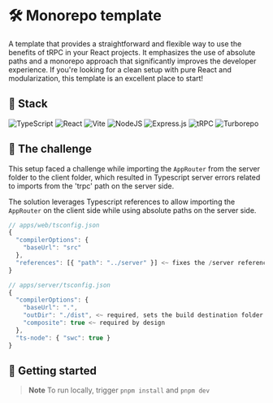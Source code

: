 # 🛠️ Monorepo template

A template that provides a straightforward and flexible way to use the benefits of tRPC in your React projects. It emphasizes the use of absolute paths and a monorepo approach that significantly improves the developer experience. If you're looking for a clean setup with pure React and modularization, this template is an excellent place to start!

## 🔧 Stack

![TypeScript](https://img.shields.io/badge/typescript-%23007ACC.svg?style=for-the-badge&logo=typescript&logoColor=white) ![React](https://img.shields.io/badge/react-%2320232a.svg?style=for-the-badge&logo=react&logoColor=%2361DAFB) ![Vite](https://img.shields.io/badge/Vite-646CFF.svg?style=for-the-badge&logo=Vite&logoColor=white) ![NodeJS](https://img.shields.io/badge/node.js-6DA55F?style=for-the-badge&logo=node.js&logoColor=white) ![Express.js](https://img.shields.io/badge/express.js-%23404d59.svg?style=for-the-badge&logo=express&logoColor=%2361DAFB) ![tRPC](https://img.shields.io/badge/tRPC-2596BE.svg?style=for-the-badge&logo=tRPC&logoColor=white) ![Turborepo](https://img.shields.io/badge/Turborepo-EF4444.svg?style=for-the-badge&logo=Turborepo&logoColor=white)

## 🧩 The challenge

This setup faced a challenge while importing the `AppRouter` from the server folder to the client folder, which resulted in Typescript server errors related to imports from the 'trpc' path on the server side.

The solution leverages Typescript references to allow importing the `AppRouter` on the client side while using absolute paths on the server side.

```js
// apps/web/tsconfig.json
{
  "compilerOptions": {
    "baseUrl": "src"
  },
  "references": [{ "path": "../server" }] <~ fixes the /server references on the /web
}

// apps/server/tsconfig.json
{
  "compilerOptions": {
    "baseUrl": ".",
    "outDir": "./dist", <~ required, sets the build destination folder
    "composite": true <~ required by design
  },
  "ts-node": { "swc": true }
}
```

## 🚀 Getting started

> **Note** To run locally, trigger `pnpm install` and `pnpm dev`
